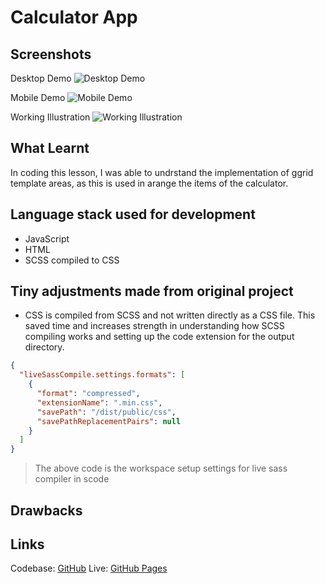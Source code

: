 # Calculator App

## Screenshots

Desktop Demo
![Desktop Demo]()

Mobile Demo
![Mobile Demo]()

Working Illustration
![Working Illustration]()

## What Learnt

In coding this lesson, I was able to undrstand the implementation of ggrid template areas, as this is used in arange the items of the calculator.

## Language stack used for development

- JavaScript
- HTML
- SCSS compiled to CSS

## Tiny adjustments made from original project

- CSS is compiled from SCSS and not written directly as a CSS file. This saved time and increases strength in understanding how SCSS compiling works and setting up the code extension for the output directory.

```json
{
  "liveSassCompile.settings.formats": [
    {
      "format": "compressed",
      "extensionName": ".min.css",
      "savePath": "/dist/public/css",
      "savePathReplacementPairs": null
    }
  ]
}
```

> The above code is the workspace setup settings for live sass compiler in scode

## Drawbacks

## Links

Codebase: [GitHub](htps://github.com/)
Live: [GitHub Pages](htps://github.com/)
